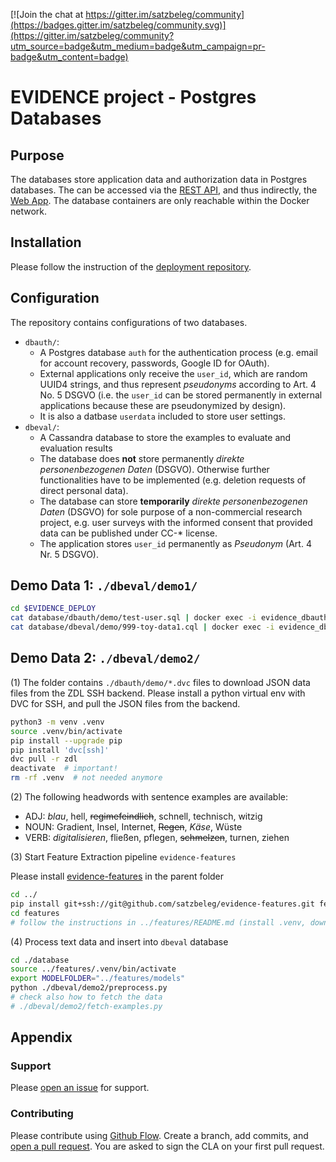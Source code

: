 [![Join the chat at https://gitter.im/satzbeleg/community](https://badges.gitter.im/satzbeleg/community.svg)](https://gitter.im/satzbeleg/community?utm_source=badge&utm_medium=badge&utm_campaign=pr-badge&utm_content=badge)

# EVIDENCE project - Postgres Databases


## Purpose
The databases store application data and authorization data in Postgres databases. The can be accessed via the [REST API](https://github.com/satzbeleg/evidence-restapi), and thus indirectly, the [Web App](https://github.com/satzbeleg/evidence-app).
The database containers are only reachable within the Docker network.


## Installation
Please follow the instruction of the [deployment repository](https://github.com/satzbeleg/evidence-deploy).


## Configuration
The repository contains configurations of two databases.

- `dbauth/`: 
    - A Postgres database `auth` for the authentication process (e.g. email for account recovery, passwords, Google ID for OAuth).
    - External applications only receive the `user_id`, which are random UUID4 strings, and thus represent *pseudonyms* according to Art. 4 No. 5 DSGVO (i.e. the `user_id` can be stored permanently in external applications because these are pseudonymized by design).
    - It is also a datbase `userdata` included to store user settings.
- `dbeval/`: 
    - A Cassandra database to store the examples to evaluate and evaluation results
    - The database does **not** store permanently *direkte personenbezogenen Daten* (DSGVO). Otherwise further functionalities have to be implemented (e.g. deletion requests of direct personal data).
    - The database can store **temporarily** *direkte personenbezogenen Daten* (DSGVO) for sole purpose of a non-commercial research project, e.g. user surveys with the informed consent that provided data can be published under CC-* license.
    - The application stores `user_id` permanently as *Pseudonym* (Art. 4 Nr. 5 DSGVO).

## Demo Data 1: `./dbeval/demo1/`

```sh
cd $EVIDENCE_DEPLOY 
cat database/dbauth/demo/test-user.sql | docker exec -i evidence_dbauth psql -U evidence -d evidence
cat database/dbeval/demo/999-toy-data1.cql | docker exec -i evidence_dbeval cqlsh 
```

## Demo Data 2: `./dbeval/demo2/`
(1) The folder contains `./dbauth/demo/*.dvc` files to download JSON data files from the ZDL SSH backend.
Please install a python virtual env with DVC for SSH, and pull the JSON files from the backend.

```sh
python3 -m venv .venv
source .venv/bin/activate
pip install --upgrade pip
pip install 'dvc[ssh]'
dvc pull -r zdl
deactivate  # important!
rm -rf .venv  # not needed anymore
```

(2) The following headwords with sentence examples are available: 

- ADJ: *blau*, hell, ~~regimefeindlich~~, schnell, technisch, witzig
- NOUN: Gradient, Insel, Internet, ~~Regen~~, *Käse*, Wüste
- VERB: *digitalisieren*, fließen, pflegen, ~~schmelzen~~, turnen, ziehen


(3) Start Feature Extraction pipeline `evidence-features`

Please install [evidence-features](github.com/satzbeleg/evidence-features) in the parent folder

```sh
cd ../
pip install git+ssh://git@github.com/satzbeleg/evidence-features.git features
cd features
# follow the instructions in ../features/README.md (install .venv, download models)
```

(4) Process text data and insert into `dbeval` database

```sh
cd ./database
source ../features/.venv/bin/activate
export MODELFOLDER="../features/models"
python ./dbeval/demo2/preprocess.py
# check also how to fetch the data
# ./dbeval/demo2/fetch-examples.py
```


## Appendix

### Support
Please [open an issue](https://github.com/satzbeleg/evidence-database/issues/new) for support.

### Contributing
Please contribute using [Github Flow](https://guides.github.com/introduction/flow/). Create a branch, add commits, and [open a pull request](https://github.com/satzbeleg/evidence-database/compare/).
You are asked to sign the CLA on your first pull request.

